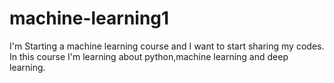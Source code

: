 # machine-learning1
I'm Starting a machine learning course and I want to start sharing my codes.
In this course I'm learning about python,machine learning and deep learning.
